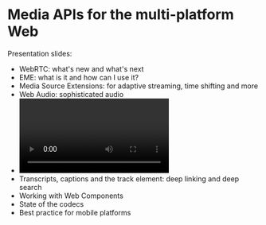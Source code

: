 Media APIs for the multi-platform Web
=====================================

Presentation slides:

* WebRTC: what's new and what's next
* EME: what is it and how can I use it?
* Media Source Extensions: for adaptive streaming, time shifting and more
* Web Audio: sophisticated audio
* <video> and <audio> update
* Transcripts, captions and the track element: deep linking and deep search
* Working with Web Components
* State of the codecs
* Best practice for mobile platforms
